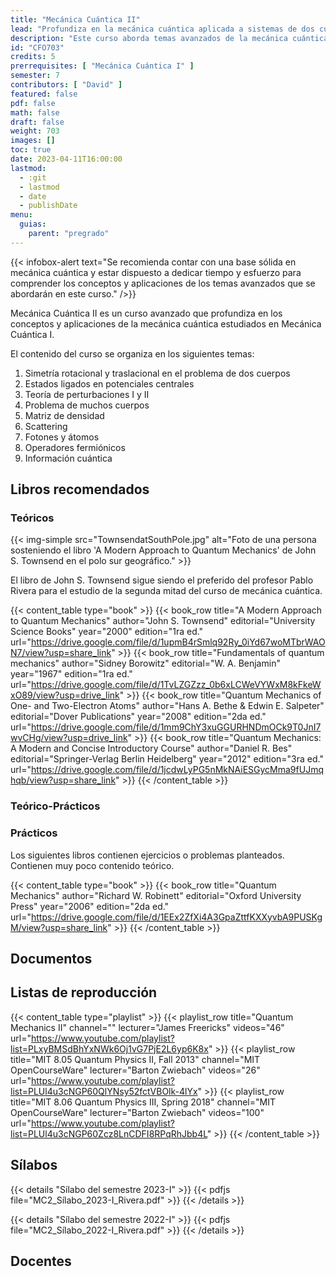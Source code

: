 ```yaml
---
title: "Mecánica Cuántica II"
lead: "Profundiza en la mecánica cuántica aplicada a sistemas de dos cuerpos, muchos cuerpos, interacción radiación-materia y cuantización del campo electromagnético"
description: "Este curso aborda temas avanzados de la mecánica cuántica, incluyendo el problema de dos cuerpos, teoría de perturbaciones, problema de muchos cuerpos, matriz de densidad, scattering, fotones y átomos, operadores fermiónicos e información cuántica. Está diseñado para estudiantes que hayan completado la primera parte del curso (Mecánica Cuántica I) y cuenten con sólidos conocimientos en física moderna y álgebra lineal"
id: "CFO703"
credits: 5
prerrequisites: [ "Mecánica Cuántica I" ]
semester: 7
contributors: [ "David" ]
featured: false
pdf: false
math: false
draft: false
weight: 703
images: []
toc: true
date: 2023-04-11T16:00:00
lastmod:
  - :git
  - lastmod
  - date
  - publishDate
menu:
  guias:
    parent: "pregrado"
---
```


{{< infobox-alert text="Se recomienda contar con una base sólida en mecánica cuántica y estar dispuesto a dedicar tiempo y esfuerzo para comprender los conceptos y aplicaciones de los temas avanzados que se abordarán en este curso." />}}

Mecánica Cuántica II es un curso avanzado que profundiza en los conceptos y aplicaciones de la mecánica cuántica estudiados en Mecánica Cuántica I.

El contenido del curso se organiza en los siguientes temas:

1. Simetría rotacional y traslacional en el problema de dos cuerpos
2. Estados ligados en potenciales centrales
3. Teoría de perturbaciones I y II
4. Problema de muchos cuerpos
5. Matriz de densidad
6. Scattering
7. Fotones y átomos
8. Operadores fermiónicos
9. Información cuántica

## Libros recomendados

### Teóricos

{{< img-simple src="TownsendatSouthPole.jpg" alt="Foto de una persona sosteniendo el libro 'A Modern Approach to Quantum Mechanics' de John S. Townsend en el polo sur geográfico." >}}

El libro de John S. Townsend sigue siendo el preferido del profesor Pablo Rivera para el estudio de la segunda mitad del curso de mecánica cuántica.

{{< content_table type="book" >}}
  {{< book_row title="A Modern Approach to Quantum Mechanics" author="John S. Townsend" editorial="University Science Books" year="2000" edition="1ra ed." url="https://drive.google.com/file/d/1upmB4rSmlq92Ry_0iYd67woMTbrWAON7/view?usp=share_link" >}}
  {{< book_row title="Fundamentals of quantum mechanics" author="Sidney Borowitz" editorial="W. A. Benjamin" year="1967" edition="1ra ed." url="https://drive.google.com/file/d/1TvLZGZzz_0b6xLCWeVYWxM8kFkeWxO89/view?usp=drive_link" >}}
  {{< book_row title="Quantum Mechanics of One- and Two-Electron Atoms" author="Hans A. Bethe & Edwin E. Salpeter" editorial="Dover Publications" year="2008" edition="2da ed." url="https://drive.google.com/file/d/1mm9ChY3xuGGURHNDmOCk9T0JnI7wvCHg/view?usp=drive_link" >}}
  {{< book_row title="Quantum Mechanics: A Modern and Concise Introductory Course" author="Daniel R. Bes" editorial="Springer-Verlag Berlin Heidelberg" year="2012" edition="3ra ed." url="https://drive.google.com/file/d/1jcdwLyPG5nMkNAiESGycMma9fUJmqhqb/view?usp=share_link" >}}
{{< /content_table >}}

### Teórico-Prácticos

### Prácticos

Los siguientes libros contienen ejercicios o problemas planteados. Contienen muy poco contenido teórico.

{{< content_table type="book" >}}
  {{< book_row title="Quantum Mechanics" author="Richard W. Robinett" editorial="Oxford University Press" year="2006" edition="2da ed." url="https://drive.google.com/file/d/1EEx2ZfXi4A3GpaZttfKXXyvbA9PUSKgM/view?usp=share_link" >}}
{{< /content_table >}}

## Documentos

## Listas de reproducción

{{< content_table type="playlist" >}}
  {{< playlist_row title="Quantum Mechanics II" channel="" lecturer="James Freericks" videos="46" url="https://www.youtube.com/playlist?list=PLxyBMSdBhYxNWk6Oj1vG7PjE2L6yp6K8x" >}}
  {{< playlist_row title="MIT 8.05 Quantum Physics II, Fall 2013" channel="MIT OpenCourseWare" lecturer="Barton Zwiebach" videos="26" url="https://www.youtube.com/playlist?list=PLUl4u3cNGP60QlYNsy52fctVBOlk-4lYx" >}}
  {{< playlist_row title="MIT 8.06 Quantum Physics III, Spring 2018" channel="MIT OpenCourseWare" lecturer="Barton Zwiebach" videos="100" url="https://www.youtube.com/playlist?list=PLUl4u3cNGP60Zcz8LnCDFI8RPqRhJbb4L" >}}
{{< /content_table >}}

## Sílabos

{{< details "Sílabo del semestre 2023-I" >}}
  {{< pdfjs file="MC2_Sílabo_2023-I_Rivera.pdf" >}}
{{< /details >}}

{{< details "Sílabo del semestre 2022-I" >}}
  {{< pdfjs file="MC2_Sílabo_2022-I_Rivera.pdf" >}}
{{< /details >}}

## Docentes
